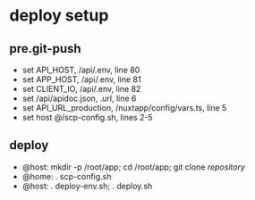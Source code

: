 # deploy setup

## pre.git-push
  - set API_HOST, /api/.env, line 80
  - set APP_HOST, /api/.env, line 81
  - set CLIENT_IO, /api/.env, line 82
  - set /api/apidoc.json, .url, line 6
  - set API_URL_production, /nuxtapp/config/vars.ts, line 5
  - set host @/scp-config.sh, lines 2-5

## deploy
  - @host: mkdir -p /root/app; cd /root/app; git clone _repository_
  - @home: . scp-config.sh
  - @host: . deploy-env.sh; . deploy.sh

